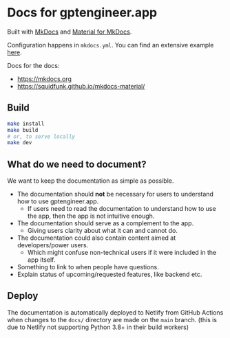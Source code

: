 Docs for gptengineer.app
========================

Built with [MkDocs](https://www.mkdocs.org/) and [Material for MkDocs](https://squidfunk.github.io/mkdocs-material/).

Configuration happens in `mkdocs.yml`. You can find an extensive example [here](https://github.com/squidfunk/mkdocs-material/blob/master/mkdocs.yml).

Docs for the docs:
 - https://mkdocs.org
 - https://squidfunk.github.io/mkdocs-material/

## Build

```bash
make install
make build
# or, to serve locally
make dev
```

## What do we need to document?

We want to keep the documentation as simple as possible.

 - The documentation should **not** be necessary for users to understand how to use gptengineer.app. 
   - If users need to read the documentation to understand how to use the app, then the app is not intuitive enough.
 - The documentation should serve as a complement to the app.
   - Giving users clarity about what it can and cannot do.
 - The documentation could also contain content aimed at developers/power users.
   - Which might confuse non-technical users if it were included in the app itself.
 - Something to link to when people have questions.
 - Explain status of upcoming/requested features, like backend etc.


## Deploy

The documentation is automatically deployed to Netlify from GitHub Actions when changes to the `docs/` directory are made on the `main` branch. (this is due to Netlify not supporting Python 3.8+ in their build workers)
